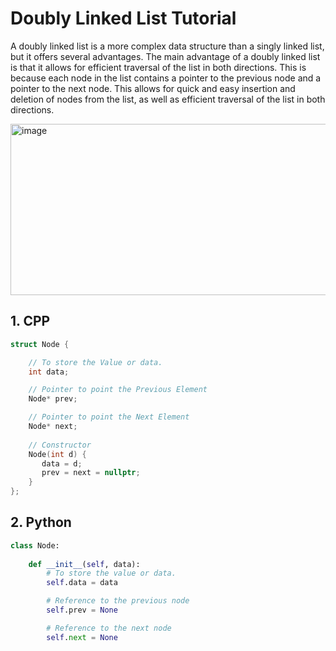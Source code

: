 # Doubly Linked List Tutorial

A doubly linked list is a more complex data structure than a singly linked list, but it offers several advantages. The main advantage of a doubly linked list is that it allows for efficient traversal of the list in both directions. This is because each node in the list contains a pointer to the previous node and a pointer to the next node. This allows for quick and easy insertion and deletion of nodes from the list, as well as efficient traversal of the list in both directions.

<img width="897" height="274" alt="image" src="https://github.com/user-attachments/assets/ae67e063-c7c1-4d92-9b30-bbf0acf46f51" />

## 1. CPP
```cpp
struct Node {

    // To store the Value or data.
    int data;

    // Pointer to point the Previous Element
    Node* prev;

    // Pointer to point the Next Element
    Node* next;
  
    // Constructor
    Node(int d) {
       data = d;
       prev = next = nullptr;      
    }
};
```

## 2. Python

```python
class Node:
  
    def __init__(self, data):
        # To store the value or data.
        self.data = data

        # Reference to the previous node
        self.prev = None

        # Reference to the next node
        self.next = None
```
